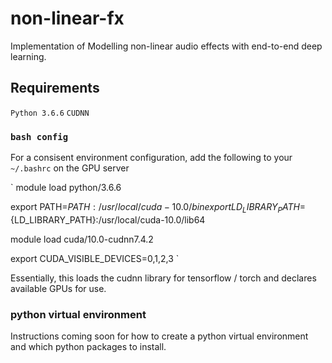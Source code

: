 # non-linear-fx
Implementation of Modelling non-linear audio effects with end-to-end deep learning.

## Requirements
`Python 3.6.6`
`CUDNN`

### `bash config`
For a consisent environment configuration, add the following to your `~/.bashrc` on the GPU server

`
module load python/3.6.6

export PATH=${PATH}:/usr/local/cuda-10.0/bin
export LD_LIBRARY_PATH=${LD_LIBRARY_PATH}:/usr/local/cuda-10.0/lib64

module load cuda/10.0-cudnn7.4.2

export CUDA_VISIBLE_DEVICES=0,1,2,3
`

Essentially, this loads the cudnn library for tensorflow / torch and declares available GPUs for use.

### python virtual environment
Instructions coming soon for how to create a python virtual environment and which python packages to install.

